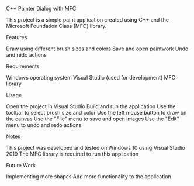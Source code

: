 C++ Painter Dialog with MFC

This project is a simple paint application created using C++ and the Microsoft Foundation Class (MFC) library.

Features

Draw using different brush sizes and colors
Save and open paintwork
Undo and redo actions

Requirements

Windows operating system
Visual Studio (used for development)
MFC library


Usage

Open the project in Visual Studio
Build and run the application
Use the toolbar to select brush size and color
Use the left mouse button to draw on the canvas
Use the "File" menu to save and open images
Use the "Edit" menu to undo and redo actions

Notes

This project was developed and tested on Windows 10 using Visual Studio 2019
The MFC library is required to run this application

Future Work

Implementing more shapes
Add more functionality to the application
